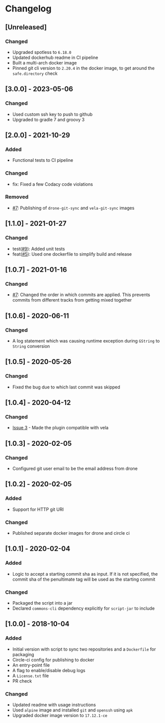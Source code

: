 # Changelog

## [Unreleased]
### Changed
- Upgraded spotless to `6.18.0`
- Updated dockerhub readme in CI pipeline
- Built a multi-arch docker image
- Pinned git cli version to `2.20.4` in the docker image, to get around the `safe.directory` check

## [3.0.0] - 2023-05-06
### Changed
- Used custom ssh key to push to github
- Upgraded to gradle 7 and groovy 3

## [2.0.0] - 2021-10-29
### Added
- Functional tests to CI pipeline

### Changed
- fix: Fixed a few Codacy code violations

### Removed
- [#7](https://github.com/devatherock/git-sync/issues/20): Publishing of `drone-git-sync` and `vela-git-sync` images

## [1.1.0] - 2021-01-27
### Changed
- test([#9](https://github.com/devatherock/git-sync/issues/9)): Added unit tests
- feat([#5](https://github.com/devatherock/git-sync/issues/5)): Used one dockerfile to simplify build and release

## [1.0.7] - 2021-01-16
### Changed
- [#7](https://github.com/devatherock/git-sync/issues/7): Changed the order in which commits are applied.
This prevents commits from different tracks from getting mixed together

## [1.0.6] - 2020-06-11
### Changed
- A log statement which was causing runtime exception during `GString` to `String` conversion

## [1.0.5] - 2020-05-26
### Changed
- Fixed the bug due to which last commit was skipped

## [1.0.4] - 2020-04-12
### Changed
- [Issue 3](https://github.com/devatherock/git-sync/issues/3) - Made the plugin
compatible with vela

## [1.0.3] - 2020-02-05
### Changed
- Configured git user email to be the email address from drone

## [1.0.2] - 2020-02-05
### Added
- Support for HTTP git URI

### Changed
- Published separate docker images for drone and circle ci

## [1.0.1] - 2020-02-04
### Added
- Logic to accept a starting commit sha as input. If it is not specified, the commit sha of the penultimate tag
will be used as the starting commit

### Changed
- Packaged the script into a jar
- Declared `commons-cli` dependency explicitly for `script-jar` to include

## [1.0.0] - 2018-10-04
### Added
- Initial version with script to sync two repositories and a `Dockerfile` for packaging
- Circle-ci config for publishing to docker
- An entry-point file
- A flag to enable/disable debug logs
- A `License.txt` file
- PR check

### Changed
- Updated readme with usage instructions
- Used `alpine` image and installed `git` and `openssh` using `apk`
- Upgraded docker image version to `17.12.1-ce`
